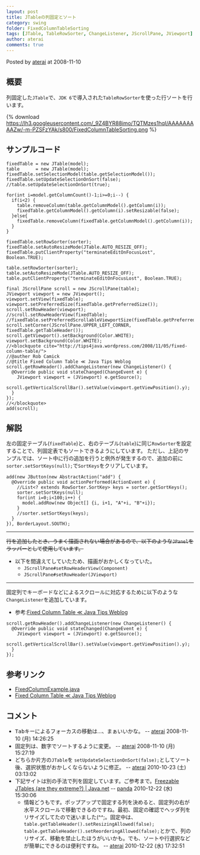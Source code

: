 ```yaml
---
layout: post
title: JTableの列固定とソート
category: swing
folder: FixedColumnTableSorting
tags: [JTable, TableRowSorter, ChangeListener, JScrollPane, JViewport]
author: aterai
comments: true
---
```


Posted by [aterai](http://terai.xrea.jp/aterai.html) at 2008-11-10

## 概要
列固定した`JTable`で、`JDK 6`で導入された`TableRowSorter`を使った行ソートを行います。

{% download https://lh3.googleusercontent.com/_9Z4BYR88imo/TQTMzes1hqI/AAAAAAAAAZw/-m-PZSFzYAk/s800/FixedColumnTableSorting.png %}

## サンプルコード
<pre class="prettyprint"><code>fixedTable = new JTable(model);
table      = new JTable(model);
fixedTable.setSelectionModel(table.getSelectionModel());
fixedTable.setUpdateSelectionOnSort(false);
//table.setUpdateSelectionOnSort(true);

for(int i=model.getColumnCount()-1;i&gt;=0;i--) {
  if(i&lt;2) {
    table.removeColumn(table.getColumnModel().getColumn(i));
    fixedTable.getColumnModel().getColumn(i).setResizable(false);
  }else{
    fixedTable.removeColumn(fixedTable.getColumnModel().getColumn(i));
  }
}

fixedTable.setRowSorter(sorter);
fixedTable.setAutoResizeMode(JTable.AUTO_RESIZE_OFF);
fixedTable.putClientProperty("terminateEditOnFocusLost", Boolean.TRUE);

table.setRowSorter(sorter);
table.setAutoResizeMode(JTable.AUTO_RESIZE_OFF);
table.putClientProperty("terminateEditOnFocusLost", Boolean.TRUE);

final JScrollPane scroll = new JScrollPane(table);
JViewport viewport = new JViewport();
viewport.setView(fixedTable);
viewport.setPreferredSize(fixedTable.getPreferredSize());
scroll.setRowHeader(viewport);
//scroll.setRowHeaderView(fixedTable);
//fixedTable.setPreferredScrollableViewportSize(fixedTable.getPreferredSize());
scroll.setCorner(JScrollPane.UPPER_LEFT_CORNER, fixedTable.getTableHeader());
scroll.getViewport().setBackground(Color.WHITE);
viewport.setBackground(Color.WHITE);
//&lt;blockquote cite="http://tips4java.wordpress.com/2008/11/05/fixed-column-table/"&gt;
//@auther Rob Camick
//@title Fixed Column Table ≪ Java Tips Weblog
scroll.getRowHeader().addChangeListener(new ChangeListener() {
  @Override public void stateChanged(ChangeEvent e) {
    JViewport viewport = (JViewport) e.getSource();
    scroll.getVerticalScrollBar().setValue(viewport.getViewPosition().y);
  }
});
//&lt;/blockquote&gt;
add(scroll);
</code></pre>

## 解説
左の固定テーブル(`fixedTable`)と、右のテーブル(`table`)に同じ`RowSorter`を設定することで、列固定表でもソートできるようにしています。
ただし、上記のサンプルでは、ソート中に行の追加を行うと例外が発生するので、追加の前に`sorter.setSortKeys(null);`で`SortKeys`をクリアしています。

<pre class="prettyprint"><code>add(new JButton(new AbstractAction("add") {
  @Override public void actionPerformed(ActionEvent e) {
    //List&lt;? extends RowSorter.SortKey&gt; keys = sorter.getSortKeys();
    sorter.setSortKeys(null);
    for(int i=0;i&lt;100;i++) {
      model.addRow(new Object[] {i, i+1, "A"+i, "B"+i});
    }
    //sorter.setSortKeys(keys);
  }
}), BorderLayout.SOUTH);
</code></pre>

- - - -
~~行を追加したとき、うまく描画されない場合があるので、以下のような`JPanel`をラッパーとして使用しています。~~

- 以下を間違えてしていたため、描画がおかしくなっていた。
    - `JScrollPane#setRowHeaderView(Component)`
    - `JScrollPane#setRowHeader(JViewport)`

<!-- dummy comment line for breaking list -->

- - - -
固定列でキーボードなどによるスクロールに対応するために以下のような`ChangeListener`を追加しています。

- 参考:[Fixed Column Table ≪ Java Tips Weblog](http://tips4java.wordpress.com/2008/11/05/fixed-column-table/)

<!-- dummy comment line for breaking list -->

<pre class="prettyprint"><code>scroll.getRowHeader().addChangeListener(new ChangeListener() {
  @Override public void stateChanged(ChangeEvent e) {
    JViewport viewport = (JViewport) e.getSource();
    scroll.getVerticalScrollBar().setValue(viewport.getViewPosition().y);
  }
});
</code></pre>

## 参考リンク
- [FixedColumnExample.java](http://www.google.com/search?q=FixedColumnExample.java)
- [Fixed Column Table ≪ Java Tips Weblog](http://tips4java.wordpress.com/2008/11/05/fixed-column-table/)

<!-- dummy comment line for breaking list -->

## コメント
- <kbd>Tab</kbd>キーによるフォーカスの移動は…、まぁいいかな。 -- [aterai](http://terai.xrea.jp/aterai.html) 2008-11-10 (月) 14:26:25
- 固定列は、数字でソートするように変更。 -- [aterai](http://terai.xrea.jp/aterai.html) 2008-11-10 (月) 15:27:19
- どちらか片方の`JTable`を `setUpdateSelectionOnSort(false);`としてソート後、選択状態がおかしくならないように修正。 -- [aterai](http://terai.xrea.jp/aterai.html) 2010-10-23 (土) 03:13:02
- 下記サイトは別の手法で列を固定しています。ご参考まで。[Freezable JTables (are they extreme?) | Java.net](http://weblogs.java.net/blog/elevy/archive/2009/01/freezable_jtabl.html) -- [panda](http://terai.xrea.jp/panda.html) 2010-12-22 (水) 15:30:06
    - 情報どうもです。ポップアップで固定する列を決めると、固定列の右が水平スクロールで移動できるのですね。最初、固定の確認でヘッダ列をリサイズしてたので迷いました(^^;。固定中は、`table.getTableHeader().setResizingAllowed(false); table.getTableHeader().setReorderingAllowed(false);`とかで、列のリサイズ、移動を禁止したほうがいいかも。でも、ソートや行選択などが簡単にできるのは便利ですね。 -- [aterai](http://terai.xrea.jp/aterai.html) 2010-12-22 (水) 17:32:51

<!-- dummy comment line for breaking list -->

